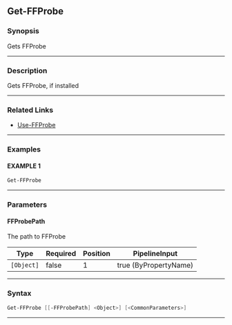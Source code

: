 Get-FFProbe
-----------
### Synopsis
Gets FFProbe

---
### Description

Gets FFProbe, if installed

---
### Related Links
* [Use-FFProbe](Use-FFProbe.md)



---
### Examples
#### EXAMPLE 1
```PowerShell
Get-FFProbe
```

---
### Parameters
#### **FFProbePath**

The path to FFProbe






|Type      |Required|Position|PipelineInput        |
|----------|--------|--------|---------------------|
|`[Object]`|false   |1       |true (ByPropertyName)|



---
### Syntax
```PowerShell
Get-FFProbe [[-FFProbePath] <Object>] [<CommonParameters>]
```
---
